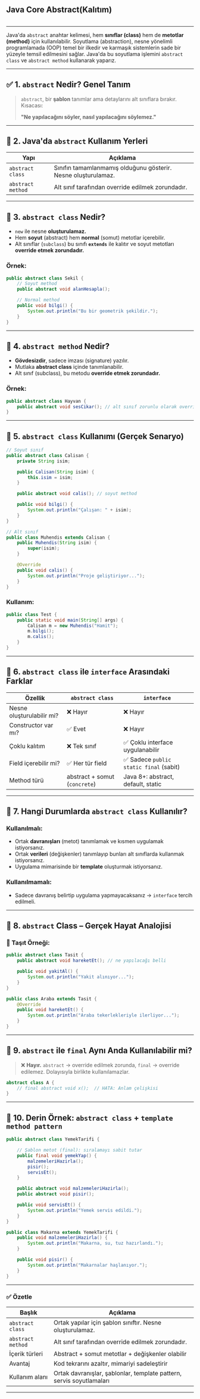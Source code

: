 ## Java Core Abstract(Kalıtım)
```sh 

```
---

Java'da `abstract` anahtar kelimesi, hem **sınıflar (class)** hem de **metotlar (method)** için kullanılabilir. Soyutlama (abstraction), nesne yönelimli programlamada (OOP) temel bir ilkedir ve karmaşık sistemlerin sade bir yüzeyle temsil edilmesini sağlar. Java'da bu soyutlama işlemini `abstract class` ve `abstract method` kullanarak yaparız.

---

## ✅ 1. `abstract` Nedir? Genel Tanım

> `abstract`, bir **şablon** tanımlar ama detaylarını alt sınıflara bırakır. Kısacası:
>
> **"Ne yapılacağını söyler, nasıl yapılacağını söylemez."**

---

## 🔑 2. Java'da `abstract` Kullanım Yerleri

| Yapı              | Açıklama                                                      |
| ----------------- | ------------------------------------------------------------- |
| `abstract class`  | Sınıfın tamamlanmamış olduğunu gösterir. Nesne oluşturulamaz. |
| `abstract method` | Alt sınıf tarafından override edilmek zorundadır.             |

---

## 📌 3. `abstract class` Nedir?

* `new` ile nesne **oluşturulamaz.**
* Hem **soyut** (abstract) hem **normal** (somut) metotlar içerebilir.
* Alt sınıflar (`subclass`) bu sınıfı **`extends`** ile kalıtır ve soyut metotları **override etmek zorundadır.**

### Örnek:

```java
public abstract class Sekil {
    // Soyut method
    public abstract void alanHesapla();

    // Normal method
    public void bilgi() {
        System.out.println("Bu bir geometrik şekildir.");
    }
}
```

---

## 📌 4. `abstract method` Nedir?

* **Gövdesizdir**, sadece imzası (signature) yazılır.
* Mutlaka **abstract class** içinde tanımlanabilir.
* Alt sınıf (subclass), bu metodu **override etmek zorundadır.**

### Örnek:

```java
public abstract class Hayvan {
    public abstract void sesCikar(); // alt sınıf zorunlu olarak override eder
}
```

---

## 📌 5. `abstract class` Kullanımı (Gerçek Senaryo)

```java
// Soyut sınıf
public abstract class Calisan {
    private String isim;

    public Calisan(String isim) {
        this.isim = isim;
    }

    public abstract void calis(); // soyut method

    public void bilgi() {
        System.out.println("Çalışan: " + isim);
    }
}

// Alt sınıf
public class Muhendis extends Calisan {
    public Muhendis(String isim) {
        super(isim);
    }

    @Override
    public void calis() {
        System.out.println("Proje geliştiriyor...");
    }
}
```

### Kullanım:

```java
public class Test {
    public static void main(String[] args) {
        Calisan m = new Muhendis("Hamit");
        m.bilgi();
        m.calis();
    }
}
```

---

## 📌 6. `abstract class` ile `interface` Arasındaki Farklar

| Özellik                   | `abstract class`              | `interface`                            |
| ------------------------- | ----------------------------- | -------------------------------------- |
| Nesne oluşturulabilir mi? | ❌ Hayır                       | ❌ Hayır                                |
| Constructor var mı?       | ✅ Evet                        | ❌ Hayır                                |
| Çoklu kalıtım             | ❌ Tek sınıf                   | ✅ Çoklu interface uygulanabilir        |
| Field içerebilir mi?      | ✅ Her tür field               | ✅ Sadece `public static final` (sabit) |
| Method türü               | abstract + somut (`concrete`) | Java 8+: abstract, default, static     |

---

## 📌 7. Hangi Durumlarda `abstract class` Kullanılır?

### Kullanılmalı:

* Ortak **davranışları** (metot) tanımlamak ve kısmen uygulamak istiyorsanız.
* Ortak **verileri** (değişkenler) tanımlayıp bunları alt sınıflarda kullanmak istiyorsanız.
* Uygulama mimarisinde bir **template** oluşturmak istiyorsanız.

### Kullanılmamalı:

* Sadece davranış belirtip uygulama yapmayacaksanız → `interface` tercih edilmeli.

---

## 📌 8. `abstract` Class – Gerçek Hayat Analojisi

### 🚗 Taşıt Örneği:

```java
public abstract class Tasit {
    public abstract void hareketEt(); // ne yapılacağı belli

    public void yakitAl() {
        System.out.println("Yakit alınıyor...");
    }
}
```

```java
public class Araba extends Tasit {
    @Override
    public void hareketEt() {
        System.out.println("Araba tekerlekleriyle ilerliyor...");
    }
}
```

---

## 📌 9. `abstract` ile `final` Aynı Anda Kullanılabilir mi?

> ❌ **Hayır.** `abstract` → override edilmek zorunda,
> `final` → override edilemez.
> Dolayısıyla birlikte kullanılamazlar.

```java
abstract class A {
    // final abstract void x();  // HATA: Anlam çelişkisi
}
```

---

## 📌 10. Derin Örnek: `abstract class` + `template method pattern`

```java
public abstract class YemekTarifi {

    // Şablon metot (final): sıralamayı sabit tutar
    public final void yemekYap() {
        malzemeleriHazirla();
        pisir();
        servisEt();
    }

    public abstract void malzemeleriHazirla();
    public abstract void pisir();

    public void servisEt() {
        System.out.println("Yemek servis edildi.");
    }
}

public class Makarna extends YemekTarifi {
    public void malzemeleriHazirla() {
        System.out.println("Makarna, su, tuz hazırlandı.");
    }

    public void pisir() {
        System.out.println("Makarnalar haşlanıyor.");
    }
}
```

---

### ✅ Özetle

| Başlık            | Açıklama                                                             |
| ----------------- | -------------------------------------------------------------------- |
| `abstract class`  | Ortak yapılar için şablon sınıftır. Nesne oluşturulamaz.             |
| `abstract method` | Alt sınıf tarafından override edilmek zorundadır.                    |
| İçerik türleri    | Abstract + somut metotlar + değişkenler olabilir                     |
| Avantaj           | Kod tekrarını azaltır, mimariyi sadeleştirir                         |
| Kullanım alanı    | Ortak davranışlar, şablonlar, template pattern, servis soyutlamaları |

---
